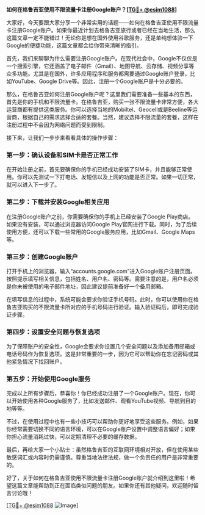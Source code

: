 **如何在格鲁吉亚使用不限流量卡注册Google账户？[[TG💪+ @esim1088](https://t.me/s/esim1088)]**

大家好，今天要跟大家分享一个非常实用的话题——如何在格鲁吉亚使用不限流量卡注册Google账户。如果你最近计划去格鲁吉亚旅行或者已经在当地生活，那么这篇文章一定不能错过！无论你是想在国外使用谷歌服务，还是单纯想体验一下Google的便捷功能，这篇文章都会给你带来清晰的指引。

首先，我们来聊聊为什么需要注册Google账户。在现代社会中，Google不仅仅是一个搜索引擎，它还涵盖了电子邮件（Gmail）、地图导航、云存储、视频分享等众多功能。尤其是在国外，许多应用程序和服务都需要通过Google账户登录，比如YouTube、Google Drive等。因此，注册一个Google账户是十分必要的。

那么，在格鲁吉亚如何注册Google账户呢？这里我们需要准备一些基本的东西，首先是你的手机和不限流量卡。在格鲁吉亚，购买一张不限流量卡非常方便，各大运营商都有提供这类服务。你可以选择当地的Mobiltel、Geocell或是Beeline等运营商，根据自己的需求选择合适的套餐。当然，建议选择不限流量的套餐，这样在注册过程中不会因为网络问题而受到限制。

接下来，让我们一步步来看看具体的操作步骤：

### 第一步：确认设备和SIM卡是否正常工作

在开始注册之前，首先要确保你的手机已经成功安装了SIM卡，并且能够正常使用。你可以先测试一下打电话、发短信以及上网的功能是否正常。如果一切正常，就可以进入下一步了。

### 第二步：下载并安装Google相关应用

在注册Google账户之前，你需要确保你的手机上已经安装了Google Play商店。如果没有安装，可以通过浏览器访问Google Play官网进行下载。同时，为了后续使用方便，还可以下载一些常用的Google服务应用，比如Gmail、Google Maps等。

### 第三步：创建Google账户

打开手机上的浏览器，输入“accounts.google.com”进入Google账户注册页面。按照提示填写相关信息，包括姓名、用户名、密码等。需要注意的是，用户名必须是你未被使用的电子邮件地址，因此建议提前准备好一个备用邮箱。

在填写信息的过程中，系统可能会要求你验证手机号码。此时，你可以使用你在格鲁吉亚购买的不限流量卡所对应的手机号码进行验证。输入验证码后，即可完成验证步骤。

### 第四步：设置安全问题与恢复选项

为了保障账户的安全性，Google会要求你设置几个安全问题以及添加备用邮箱或电话号码作为恢复选项。这是非常重要的一步，因为它可以帮助你在忘记密码或其他紧急情况下找回账户。

### 第五步：开始使用Google服务

完成以上所有步骤后，恭喜你！你已经成功注册了一个Google账户。现在，你可以开始使用各种Google服务了，比如发送邮件、观看YouTube视频、导航到目的地等等。

不过，在使用过程中也有一些小技巧可以帮助你更好地享受这些服务。例如，如果你经常需要切换不同的语言环境，可以在Google账户设置中调整语言偏好；如果你担心流量消耗过快，可以定期清理不必要的缓存数据。

最后，再给大家一个小贴士：虽然格鲁吉亚的互联网环境相对开放，但在使用某些敏感词汇或内容时仍需谨慎。尊重当地法律法规，做一个负责任的用户是非常重要的。

好了，关于如何在格鲁吉亚使用不限流量卡注册Google账户就介绍到这里啦！希望这篇文章能帮助到正在面临类似问题的朋友。如果你还有其他疑问，欢迎随时留言讨论哦！

[[TG💪+ @esim1088](https://t.me/s/esim1088) ![Image](https://i.postimg.cc/4NQfJmqS/Snipaste-2025-05-13-00-14-12.png)]